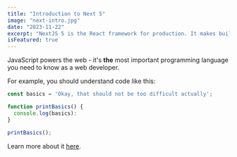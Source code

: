```yaml
---
title: "Introduction to Next 5"
image: "next-intro.jpg"
date: "2023-11-22"
excerpt: "NextJS 5 is the React framework for production. It makes building sites super easy and scale worldwide"
isFeatured: true
---
```


JavaScript powers the web - it's **the** most important programming language you need to know as a web developer.

For example, you should understand code like this:

```js
const basics = 'Okay, that should not be too difficult actually';

function printBasics() {
  console.log(basics):
}

printBasics();
```

Learn more about it [here](https://academind.com).
